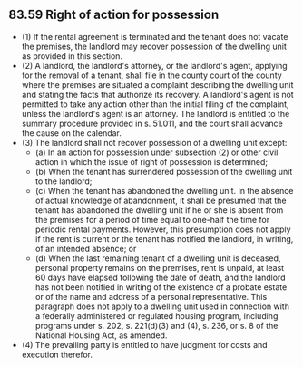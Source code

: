 ## 83.59 Right of action for possession
- (1) If the rental agreement is terminated and the tenant does not vacate the premises, the landlord may recover possession of the dwelling unit as provided in this section.
- (2) A landlord, the landlord's attorney, or the landlord's agent, applying for the removal of a tenant, shall file in the county court of the county where the premises are situated a complaint describing the dwelling unit and stating the facts that authorize its recovery. A landlord's agent is not permitted to take any action other than the initial filing of the complaint, unless the landlord's agent is an attorney. The landlord is entitled to the summary procedure provided in s. 51.011, and the court shall advance the cause on the calendar.
- (3) The landlord shall not recover possession of a dwelling unit except:
  - (a) In an action for possession under subsection (2) or other civil action in which the issue of right of possession is determined;
  - (b) When the tenant has surrendered possession of the dwelling unit to the landlord;
  - (c) When the tenant has abandoned the dwelling unit. In the absence of actual knowledge of abandonment, it shall be presumed that the tenant has abandoned the dwelling unit if he or she is absent from the premises for a period of time equal to one-half the time for periodic rental payments. However, this presumption does not apply if the rent is current or the tenant has notified the landlord, in writing, of an intended absence; or
  - (d) When the last remaining tenant of a dwelling unit is deceased, personal property remains on the premises, rent is unpaid, at least 60 days have elapsed following the date of death, and the landlord has not been notified in writing of the existence of a probate estate or of the name and address of a personal representative. This paragraph does not apply to a dwelling unit used in connection with a federally administered or regulated housing program, including programs under s. 202, s. 221(d)(3) and (4), s. 236, or s. 8 of the National Housing Act, as amended.
- (4) The prevailing party is entitled to have judgment for costs and execution therefor. 